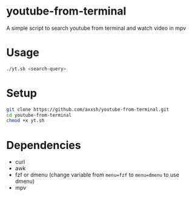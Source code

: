 # youtube-from-terminal

A simple script to search youtube from terminal and watch video in mpv

# Usage

```sh
./yt.sh <search-query>
```
# Setup

```sh
git clone https://github.com/axxsh/youtube-from-terminal.git
cd youtube-from-terminal
chmod +x yt.sh
```
# Dependencies

- curl
- awk
- fzf or dmenu (change variable from ``` menu=fzf ``` to ``` menu=dmenu ``` to use dmenu)
- mpv
